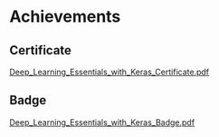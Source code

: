 

# Achievements
## Certificate
[Deep_Learning_Essentials_with_Keras_Certificate.pdf](https://prod-files-secure.s3.us-west-2.amazonaws.com/03e82b26-cccb-4906-bb56-adabcbdc0655/f5cf1405-8a02-49a4-beb6-3d50b033ba6e/Deep_Learning_Essentials_with_Keras_Certificate.pdf?X-Amz-Algorithm=AWS4-HMAC-SHA256&X-Amz-Content-Sha256=UNSIGNED-PAYLOAD&X-Amz-Credential=ASIAZI2LB466SAJZHZCQ%2F20250130%2Fus-west-2%2Fs3%2Faws4_request&X-Amz-Date=20250130T081821Z&X-Amz-Expires=3600&X-Amz-Security-Token=IQoJb3JpZ2luX2VjEJj%2F%2F%2F%2F%2F%2F%2F%2F%2F%2FwEaCXVzLXdlc3QtMiJHMEUCIDhII%2Bs9rOmVP96QEXWMdrAsQNV4kVchU9OxSJh2Wc9fAiEAlaSh7jATId58xbjH7V6azSIRmXUCpaUNhNk6ektwe4IqiAQIof%2F%2F%2F%2F%2F%2F%2F%2F%2F%2FARAAGgw2Mzc0MjMxODM4MDUiDIVfiVQaFyT9l%2B0B%2FSrcA8WyqtDivHxSAGe9ryAL9HkFLxc0vGnRr%2BxShg4W7TFmgOFgNVlw0udRzxi4ZQ2TLcEBqYvzoKGbtGDfTk9Pa3aiy2tPkY01bzJyZ1M0BIjs3%2F8YiRfBz0fSTBV5IhKCgr6N5fi%2FuRLN450DIOUFzqe4lFta9MPTAdM657uQltJG%2FikD4rzMF4WAd4V2ZLv4wNxICGLlPlsV967c0zV3w2PIZn5F8yT00EbDMi%2B8Qp00XBep93UOwi6iLnAoirQbT4phZc36xXobPsxbtWweK9smuHLX1u67ZNrbj5UVKWvRGJO%2FBMfavaJEpT0MzJqxpD%2FOibmJHJv1M7zoNYnMxtscIJEoEc3osjYMgtY08doICFSm%2F%2FknAyGpSTj7G%2FoJFZkR3BBWykPcA%2BanGXiIR6yjDM9USWEqwFAOJbsOc%2BKUopt2tPWiGFL5wtduthPWa47cKHm60T97BKp6GmgyX94ecHFsRCqDWWc1PmP%2FfoJHmfUNCdHcjHMkygG3YS7FjxSkzN590%2B8Th%2BHlw2feYSNA0htdQtlWJdGaeHnU7eEzSx3%2FwDAyNvd%2FNH2FGxsX9V9nu93b3hjrSLQjPBwal%2BvUMo%2F%2B0sqwyIGmvIEtPxGnSQ%2ByBJwVquFU3dVDMI%2Fr7LwGOqUBvlaf7j72HI4PIm6TLUQQDQmr6jGw0vhvdbYTKYyFzWGsMautTuF%2BAn94BGIa%2BIVvBCX9f6XVAYQ%2FMkln8NjIdsyzQlsY1FYK6dzw5gAeUVmeialvUnG2dBIxsoIlhB5FuID%2FE58SgJiPSRTZgjh%2FeUMa15Aoxd%2F%2F7tN5rLUvVKWZ73K8TGKHbeYEhUPBPnPXuJfpuVDyoPrpA8aLt9zYdtBrsTtt&X-Amz-Signature=2115066e5fa7be01673ce8c9f97f2ed084bc82eaf398d6523b780dbe511dd7b8&X-Amz-SignedHeaders=host&x-id=GetObject)
## Badge
[Deep_Learning_Essentials_with_Keras_Badge.pdf](https://prod-files-secure.s3.us-west-2.amazonaws.com/03e82b26-cccb-4906-bb56-adabcbdc0655/5c209097-6d96-477f-a031-edc11aa6225f/Deep_Learning_Essentials_with_Keras_Badge.pdf?X-Amz-Algorithm=AWS4-HMAC-SHA256&X-Amz-Content-Sha256=UNSIGNED-PAYLOAD&X-Amz-Credential=ASIAZI2LB466SAJZHZCQ%2F20250130%2Fus-west-2%2Fs3%2Faws4_request&X-Amz-Date=20250130T081821Z&X-Amz-Expires=3600&X-Amz-Security-Token=IQoJb3JpZ2luX2VjEJj%2F%2F%2F%2F%2F%2F%2F%2F%2F%2FwEaCXVzLXdlc3QtMiJHMEUCIDhII%2Bs9rOmVP96QEXWMdrAsQNV4kVchU9OxSJh2Wc9fAiEAlaSh7jATId58xbjH7V6azSIRmXUCpaUNhNk6ektwe4IqiAQIof%2F%2F%2F%2F%2F%2F%2F%2F%2F%2FARAAGgw2Mzc0MjMxODM4MDUiDIVfiVQaFyT9l%2B0B%2FSrcA8WyqtDivHxSAGe9ryAL9HkFLxc0vGnRr%2BxShg4W7TFmgOFgNVlw0udRzxi4ZQ2TLcEBqYvzoKGbtGDfTk9Pa3aiy2tPkY01bzJyZ1M0BIjs3%2F8YiRfBz0fSTBV5IhKCgr6N5fi%2FuRLN450DIOUFzqe4lFta9MPTAdM657uQltJG%2FikD4rzMF4WAd4V2ZLv4wNxICGLlPlsV967c0zV3w2PIZn5F8yT00EbDMi%2B8Qp00XBep93UOwi6iLnAoirQbT4phZc36xXobPsxbtWweK9smuHLX1u67ZNrbj5UVKWvRGJO%2FBMfavaJEpT0MzJqxpD%2FOibmJHJv1M7zoNYnMxtscIJEoEc3osjYMgtY08doICFSm%2F%2FknAyGpSTj7G%2FoJFZkR3BBWykPcA%2BanGXiIR6yjDM9USWEqwFAOJbsOc%2BKUopt2tPWiGFL5wtduthPWa47cKHm60T97BKp6GmgyX94ecHFsRCqDWWc1PmP%2FfoJHmfUNCdHcjHMkygG3YS7FjxSkzN590%2B8Th%2BHlw2feYSNA0htdQtlWJdGaeHnU7eEzSx3%2FwDAyNvd%2FNH2FGxsX9V9nu93b3hjrSLQjPBwal%2BvUMo%2F%2B0sqwyIGmvIEtPxGnSQ%2ByBJwVquFU3dVDMI%2Fr7LwGOqUBvlaf7j72HI4PIm6TLUQQDQmr6jGw0vhvdbYTKYyFzWGsMautTuF%2BAn94BGIa%2BIVvBCX9f6XVAYQ%2FMkln8NjIdsyzQlsY1FYK6dzw5gAeUVmeialvUnG2dBIxsoIlhB5FuID%2FE58SgJiPSRTZgjh%2FeUMa15Aoxd%2F%2F7tN5rLUvVKWZ73K8TGKHbeYEhUPBPnPXuJfpuVDyoPrpA8aLt9zYdtBrsTtt&X-Amz-Signature=ede11cbd38daaa43c6f46b5e187af54e46d93118bee3a22e7a33129f0fe62049&X-Amz-SignedHeaders=host&x-id=GetObject)
